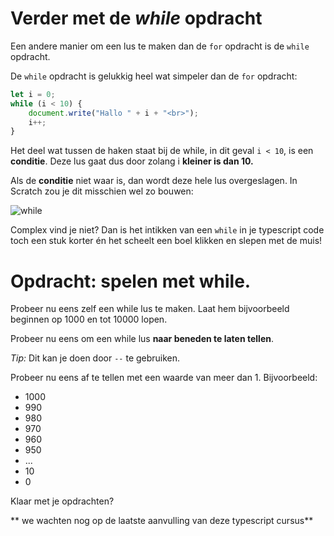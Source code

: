 # Verder met de *while* opdracht

Een andere manier om een lus te maken dan de `for` opdracht is de `while` opdracht.

De `while` opdracht is gelukkig heel wat simpeler dan de `for` opdracht:

```typescript
let i = 0;
while (i < 10) {
    document.write("Hallo " + i + "<br>");
    i++;
}
```

Het deel wat tussen de haken staat bij de while, in dit geval `i < 10`, is een **conditie**. Deze lus gaat dus door zolang i **kleiner is dan 10.**  

Als de **conditie** niet waar is, dan wordt deze hele lus overgeslagen. In Scratch zou je dit misschien wel zo bouwen:

![while](images/while/while-1png)

Complex vind je niet? Dan is het intikken van een `while` in je typescript code toch een stuk korter én het scheelt een boel klikken en slepen met de muis!

# Opdracht: spelen met while.

Probeer nu eens zelf een while lus te maken. Laat hem bijvoorbeeld beginnen op 1000 en tot 10000 lopen. 

Probeer nu eens om een while lus **naar beneden te laten tellen**. 

*Tip:* Dit kan je doen door `--` te gebruiken. 

Probeer nu eens af te tellen met een waarde van meer dan 1. Bijvoorbeeld:
 
* 1000
* 990
* 980
* 970 
* 960
* 950
* ...
* 10
* 0

Klaar met je opdrachten?  
  
** we wachten nog op de laatste aanvulling van deze typescript cursus**